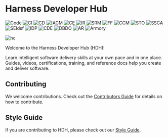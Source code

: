# Harness Developer Hub

![Code](static/img/icon_code_s.svg)
![CI](static/img/icon_ci_s.svg)
![CD](static/img/icon_cd_s.svg)
![IACM](static/img/icon_iacm_s.svg)
![CE](static/img/icon_ce_s.svg)
![IR](static/img/icon-ir-s.svg)
![SRM](static/img/icon_srm_s.svg)
![FF](static/img/icon_ff_s.svg)
![CCM](static/img/icon_ccm_s.svg)
![STO](static/img/icon_sto_s.svg)
![SSCA](static/img/icon_ssca_s.svg)
![SEI](static/img/icon_sei_s.svg)dsf
![IDP](static/img/icon_idp_s.svg)
![CDE](static/img/icon_cloud_development_environments_s.svg)
![DBDO](static/img/icon_dbdevops_s.svg)
![AR](static/img/icon_artifact_registry_s.svg)
![Armory](static/img/icon_armory_s.svg)  


<img src='https://qa.harness.io/gateway/code/api/v1/repos/bDCAuAjFSJCLFj_0ug3lCg/default/testritik/refimg/+/raw/images/Screenshot%202025-05-23%20at%204.40.03%E2%80%AFPM.png' alt='hc'>

 


Welcome to the Harness Developer Hub (HDH)!

Learn intelligent software delivery skills at your own pace and in one place. Guides, videos, certifications, training, and reference docs help you create and deliver software.

## Contributing

We welcome contributions. Check out the [Contributors Guide](CONTRIBUTING.md) for details
on how to contribute.

## Style Guide

If you are contributing to HDH, please check out our [Style Guide](./docs/hdh/style-guide).
